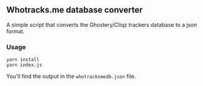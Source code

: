 ## Whotracks.me database converter

A simple script that converts the Ghostery/Cliqz trackers database to a json format.

### Usage

```
yarn install
yarn index.js
```

You'll find the output in the `whotracksmedb.json` file.
